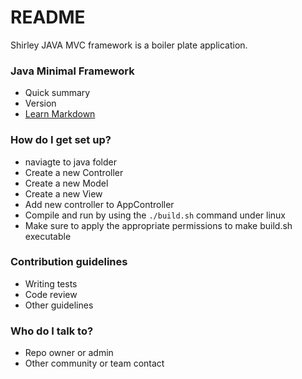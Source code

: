 # README #

Shirley JAVA MVC framework is a boiler plate application.


### Java Minimal Framework ###

* Quick summary
* Version
* [Learn Markdown](https://bitbucket.org/tutorials/markdowndemo)

### How do I get set up? ###
* naviagte to java folder
* Create a new Controller
* Create a new Model
* Create a new View
* Add new controller to AppController
* Compile and run by using the ```./build.sh``` command under linux
* Make sure to apply the appropriate permissions to make build.sh executable

### Contribution guidelines ###

* Writing tests
* Code review
* Other guidelines

### Who do I talk to? ###

* Repo owner or admin
* Other community or team contact

